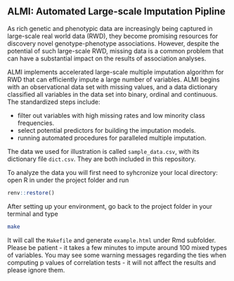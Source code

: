 ## ALMI: Automated Large-scale Imputation Pipline



As rich genetic and phenotypic data are increasingly being captured in large-scale real world data (RWD), they become promising resources for discovery novel genotype-phenotype associations. However, despite the potential of such large-scale RWD, missing data is a common problem that can have a substantial impact on the results of association analyses.

ALMI implements accelerated large-scale multiple imputation algorithm for RWD that can efficiently impute a large number of variables. ALMI begins with an observational data set with missing values, and a data dictionary classified all variables in the data set into binary, ordinal and continuous. The standardized steps include:

* filter out variables with high missing rates and low minority class frequencies.
* select potential predictors for building the imputation models.
* running automated procedures for paralleled multiple imputation.


The data we used for illustration is called `sample_data.csv`, with its dictionary file `dict.csv`. They are both included in this repository.

To analyze the data you will first need to syhcronize your local directory: open R in under the project folder and run

```R
renv::restore()
```

After setting up your environment, go back to the project folder in your terminal and type

```bash
make
```

It will call the `Makefile` and generate `example.html` under Rmd subfolder. Please be patient - it takes a few minutes to impute around 100 mixed types of variables. You may see some warning messages regarding the ties when computing p values of correlation tests - it will not affect the results and please ignore them.



